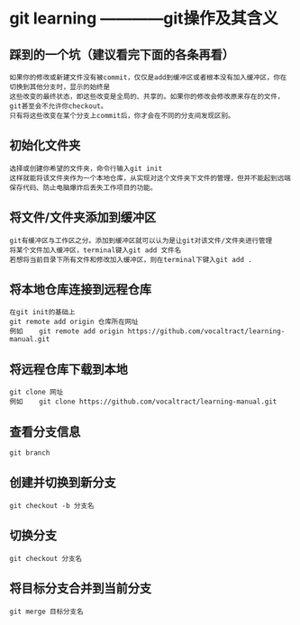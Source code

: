 # git learning ————git操作及其含义

## 踩到的一个坑（建议看完下面的各条再看）
    如果你的修改或新建文件没有被commit，仅仅是add到缓冲区或者根本没有加入缓冲区，你在切换到其他分支时，显示的始终是
    这些改变的最终状态，即这些改变是全局的、共享的。如果你的修改会修改原来存在的文件，git甚至会不允许你checkout。
    只有将这些改变在某个分支上commit后，你才会在不同的分支间发现区别。

## 初始化文件夹
    选择或创建你希望的文件夹，命令行输入git init
    这样就能将该文件夹作为一个本地仓库，从实现对这个文件夹下文件的管理，但并不能起到远端保存代码、防止电脑爆炸后丢失工作项目的功能。

## 将文件/文件夹添加到缓冲区
    git有缓冲区与工作区之分。添加到缓冲区就可以认为是让git对该文件/文件夹进行管理
    将某个文件加入缓冲区，terminal键入git add 文件名
    若想将当前目录下所有文件和修改加入缓冲区，则在terminal下键入git add .

## 将本地仓库连接到远程仓库
    在git init的基础上
    git remote add origin 仓库所在网址
    例如    git remote add origin https://github.com/vocaltract/learning-manual.git

## 将远程仓库下载到本地
    git clone 网址
    例如    git clone https://github.com/vocaltract/learning-manual.git

## 查看分支信息
    git branch

## 创建并切换到新分支
    git checkout -b 分支名

## 切换分支
    git checkout 分支名

## 将目标分支合并到当前分支
    git merge 目标分支名

## 
